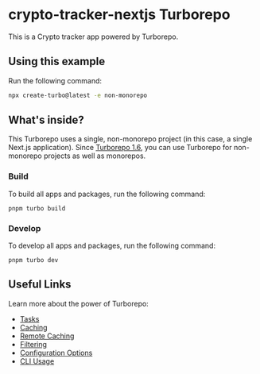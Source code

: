 # crypto-tracker-nextjs Turborepo

This is a Crypto tracker app powered by Turborepo.

## Using this example

Run the following command:

```sh
npx create-turbo@latest -e non-monorepo
```

## What's inside?

This Turborepo uses a single, non-monorepo project (in this case, a single Next.js application). Since [Turborepo 1.6](https://turbo.build/blog/turbo-1-6-0#any-codebase-can-use-turborepo), you can use Turborepo for non-monorepo projects as well as monorepos.

### Build

To build all apps and packages, run the following command:

```
pnpm turbo build
```

### Develop

To develop all apps and packages, run the following command:

```
pnpm turbo dev
```

## Useful Links

Learn more about the power of Turborepo:

- [Tasks](https://turbo.build/repo/docs/core-concepts/monorepos/running-tasks)
- [Caching](https://turbo.build/repo/docs/core-concepts/caching)
- [Remote Caching](https://turbo.build/repo/docs/core-concepts/remote-caching)
- [Filtering](https://turbo.build/repo/docs/core-concepts/monorepos/filtering)
- [Configuration Options](https://turbo.build/repo/docs/reference/configuration)
- [CLI Usage](https://turbo.build/repo/docs/reference/command-line-reference)
